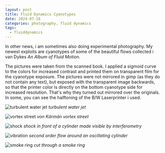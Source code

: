 ```yaml
---
layout: post
title: Fluid Dynamics Cyanotypes
date: 2024-07-16
categories: photography, fluid dynamics
tags:
  - fluiddynamics
---
```

In other news, i am sometimes also doing experimental photography. My newest exploits are cyanotypes of some of the beautiful flows collected i van Dykes _An Album of Fluid Motion_.

The pictures were taken from the scanned book. I applied a sigmoid curve to the colors for increased contrast and printed them on transparent film for the cyanotype exposure. 
The pictures were not mirrored in gimp (as they do not contain any text), but exposed with the transparent image backwards, so that the printer color is directly on the bottom cyanotype side for increased resolution. That's why they turned out mirrored over the originals.
In some, you can see the halftoning of the B/W Laserprinter i used.


![turbulent water jet](/assets/cyanotype/TurbJet.jpg)
_turbulent water jet_

![vortex street](/assets/cyanotype/KarmanVortices.jpg)
_von Kármán vortex street_

![shock](/assets/cyanotype/ShockCyl.jpg)
_shock in front of a cylinder made visible by interferometry_

![vibration](/assets/cyanotype/Vib.jpg)
_second order flow around an oscillating cylinder_

![smoke ring](/assets/cyanotype/VortexRing.jpg)
_cut through a smoke ring_

